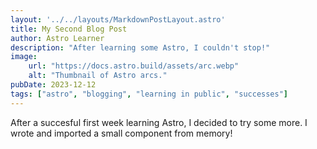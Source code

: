```yaml
---
layout: '../../layouts/MarkdownPostLayout.astro'
title: My Second Blog Post
author: Astro Learner
description: "After learning some Astro, I couldn't stop!"
image:
    url: "https://docs.astro.build/assets/arc.webp"
    alt: "Thumbnail of Astro arcs."
pubDate: 2023-12-12
tags: ["astro", "blogging", "learning in public", "successes"]
---
```

After a succesful first week learning Astro, I decided to try some more. I wrote and imported a small component from memory!